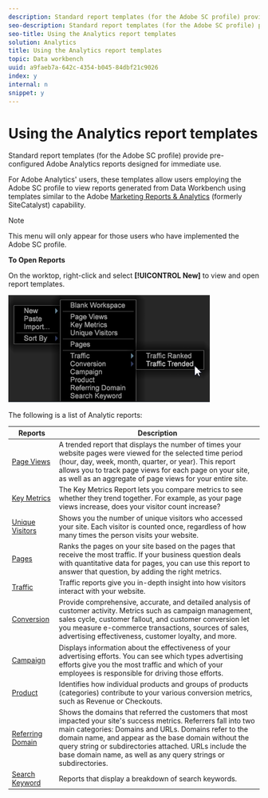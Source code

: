 ```yaml
---
description: Standard report templates (for the Adobe SC profile) provide pre-configured Adobe Analytics reports designed for immediate use.
seo-description: Standard report templates (for the Adobe SC profile) provide pre-configured Adobe Analytics reports designed for immediate use.
seo-title: Using the Analytics report templates
solution: Analytics
title: Using the Analytics report templates
topic: Data workbench
uuid: a9faeb7a-642c-4354-b045-84dbf21c9026
index: y
internal: n
snippet: y
---
```


# Using the Analytics report templates

Standard report templates (for the Adobe SC profile) provide pre-configured Adobe Analytics reports designed for immediate use.

For Adobe Analytics' users, these templates allow users employing the Adobe SC profile to view reports generated from Data Workbench using templates similar to the Adobe [Marketing Reports & Analytics](http://www.adobe.com/solutions/digital-analytics/marketing-reports-analytics.html?promoid=KAUCM) (formerly SiteCatalyst) capability.

>[!NOTE]
>
>This menu will only appear for those users who have implemented the Adobe SC profile.

**To Open Reports**

On the worktop, right-click and select **[!UICONTROL New]** to view and open report templates.

![](assets/template_reports.png)

The following is a list of Analytic reports: 

|  Reports  | Description  |
|---|---|
| [Page Views](http://marketing.adobe.com/resources/help/en_US/reference/reports_page_views.html)  | A trended report that displays the number of times your website pages were viewed for the selected time period (hour, day, week, month, quarter, or year). This report allows you to track page views for each page on your site, as well as an aggregate of page views for your entire site.  |
| [Key Metrics](http://marketing.adobe.com/resources/help/en_US/reference/reports_key_metrics.html)  | The Key Metrics Report lets you compare metrics to see whether they trend together. For example, as your page views increase, does your visitor count increase?  |
| [Unique Visitors](http://marketing.adobe.com/resources/help/en_US/reference/reports_unique_visitors_v15_dsc.html)  | Shows you the number of unique visitors who accessed your site. Each visitor is counted once, regardless of how many times the person visits your website.  |
| [Pages](http://marketing.adobe.com/resources/help/en_US/reference/reports_pages.html)  | Ranks the pages on your site based on the pages that receive the most traffic. If your business question deals with quantitative data for pages, you can use this report to answer that question, by adding the right metrics.  |
| [Traffic](https://marketing.adobe.com/resources/help/en_US/reference/index.html?f=reports_traffic)  | Traffic reports give you in-depth insight into how visitors interact with your website.  |
| [Conversion](https://marketing.adobe.com/resources/help/en_US/reference/index.html?f=reports_conversion)  | Provide comprehensive, accurate, and detailed analysis of customer activity. Metrics such as campaign management, sales cycle, customer fallout, and customer conversion let you measure e-commerce transactions, sources of sales, advertising effectiveness, customer loyalty, and more.  |
| [Campaign](http://marketing.adobe.com/resources/help/en_US/reference/reports_campaigns.html)  | Displays information about the effectiveness of your advertising efforts. You can see which types advertising efforts give you the most traffic and which of your employees is responsible for driving those efforts.  |
| [Product](http://marketing.adobe.com/resources/help/en_US/reference/reports_products.html)  | Identifies how individual products and groups of products (categories) contribute to your various conversion metrics, such as Revenue or Checkouts.  |
| [Referring Domain](http://marketing.adobe.com/resources/help/en_US/reference/reports_referring_domains.html)  | Shows the domains that referred the customers that most impacted your site's success metrics. Referrers fall into two main categories: Domains and URLs. Domains refer to the domain name, and appear as the base domain without the query string or subdirectories attached. URLs include the base domain name, as well as any query strings or subdirectories.  |
| [Search Keyword](http://marketing.adobe.com/resources/help/en_US/reference/reports_search_keywords.html)  | Reports that display a breakdown of search keywords.  |

